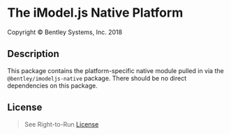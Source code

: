 # The iModel.js Native Platform

Copyright © Bentley Systems, Inc. 2018

## Description

This package contains the platform-specific native module pulled in via the `@bentley/imodeljs-native` package.
There should be no direct dependencies on this package.

## License

> See Right-to-Run [License](https://github.com/imodeljs/imodeljs/blob/master/core/backend/src/imodeljs-native-LICENSE.md)
